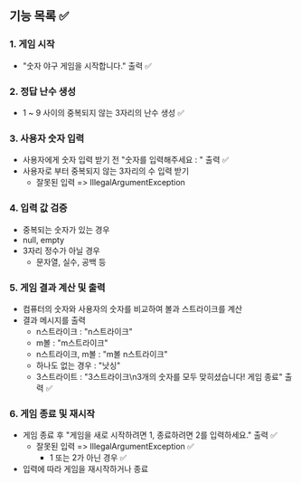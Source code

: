 ## 기능 목록 ✅

### 1. **게임 시작**

- "숫자 야구 게임을 시작합니다." 출력 ✅

### 2. **정답 난수 생성**

- ️1 ~ 9 사이의 중복되지 않는 3자리의 난수 생성 ✅

### 3. **사용자 숫자 입력**

- 사용자에게 숫자 입력 받기 전 "숫자를 입력해주세요 : " 출력 ✅
- 사용자로 부터 중복되지 않는 3자리의 수 입력 받기
    - 잘못된 입력 => IllegalArgumentException

### 4. **입력 값 검증**

- 중복되는 숫자가 있는 경우
- null, empty
- 3자리 정수가 아닐 경우
    - 문자열, 실수, 공백 등

### 5. **게임 결과 계산 및 출력**

- 컴퓨터의 숫자와 사용자의 숫자를 비교하여 볼과 스트라이크를 계산
- 결과 메시지를 출력
    - n스트라이크 : "n스트라이크"
    - m볼 : "m스트라이크"
    - n스트라이크, m볼 : "m볼 n스트라이크"
    - 하나도 없는 경우 : "낫싱"
    - 3스트라이트 : "3스트라이크\n3개의 숫자를 모두 맞히셨습니다! 게임 종료" 출력 ✅

### 6. **게임 종료 및 재시작**

- 게임 종료 후 "게임을 새로 시작하려면 1, 종료하려면 2를 입력하세요." 출력 ✅
    - 잘못된 입력 => IllegalArgumentException ✅
        - 1 또는 2가 아닌 경우 ✅
- 입력에 따라 게임을 재시작하거나 종료